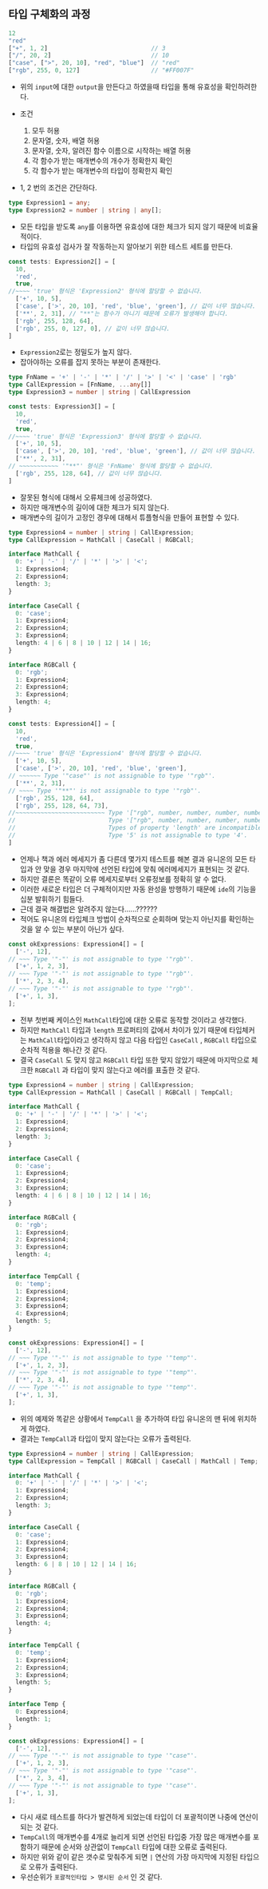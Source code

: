 ## 타입 구체화의 과정
```typescript
12
"red"
["+", 1, 2]                             // 3
["/", 20, 2]                            // 10
["case", [">", 20, 10], "red", "blue"]  // "red"
["rgb", 255, 0, 127]                    // "#FF007F"
```
- 위의 `input`에 대한 `output`을 만든다고 하였을때 타입을 통해 유효성을 확인하려한다.
- 조건
  1. 모두 허용
  2. 문자열, 숫자, 배열 허용
  3. 문자열, 숫자, 알려진 함수 이름으로 시작하는 배열 허용
  4. 각 함수가 받는 매개변수의 개수가 정확한지 확인
  5. 각 함수가 받는 매개변수의 타입이 정확한지 확인

- 1, 2 번의 조건은 간단하다.
```typescript
type Expression1 = any;
type Expression2 = number | string | any[];
```
- 모든 타입을 받도록 `any`를 이용하면 유효성에 대한 체크가 되지 않기 때문에 비효율적이다.
- 타입의 유효성 검사가 잘 작동하는지 알아보기 위한 테스트 세트를 만든다.

```typescript
const tests: Expression2[] = [
  10,
  'red',
  true,
//~~~~ 'true' 형식은 'Expression2' 형식에 할당할 수 없습니다.
  ['+', 10, 5],
  ['case', ['>', 20, 10], 'red', 'blue', 'green'], // 값이 너무 많습니다.
  ['**', 2, 31], // "**"는 함수가 아니기 때문에 오류가 발생해야 합니다.
  ['rgb', 255, 128, 64],
  ['rgb', 255, 0, 127, 0], // 값이 너무 많습니다.
]
```
- `Expression2`로는 정밀도가 높지 않다.
- 잡아야하는 오류를 잡지 못하는 부분이 존재한다.

```typescript
type FnName = '+' | '-' | '*' | '/' | '>' | '<' | 'case' | 'rgb'
type CallExpression = [FnName, ...any[]]
type Expression3 = number | string | CallExpression

const tests: Expression3[] = [
  10,
  'red',
  true,
//~~~~ 'true' 형식은 'Expression3' 형식에 할당할 수 없습니다.
  ['+', 10, 5],
  ['case', ['>', 20, 10], 'red', 'blue', 'green'], // 값이 너무 많습니다.
  ['**', 2, 31],
// ~~~~~~~~~~~ '"**"' 형식은 'FnName' 형식에 할당할 수 없습니다.
  ['rgb', 255, 128, 64], // 값이 너무 많습니다.
]
```
- 잘못된 형식에 대해서 오류체크에 성공하였다.
- 하지만 매개변수의 길이에 대한 체크가 되지 않는다.
- 매개변수의 길이가 고정인 경우에 대해서 튜플형식을 만들어 표현할 수 있다.

```typescript
type Expression4 = number | string | CallExpression;
type CallExpression = MathCall | CaseCall | RGBCall;

interface MathCall {
  0: '+' | '-' | '/' | '*' | '>' | '<';
  1: Expression4;
  2: Expression4;
  length: 3;
}

interface CaseCall {
  0: 'case';
  1: Expression4;
  2: Expression4;
  3: Expression4;
  length: 4 | 6 | 8 | 10 | 12 | 14 | 16;
}

interface RGBCall {
  0: 'rgb';
  1: Expression4;
  2: Expression4;
  3: Expression4;
  length: 4;
}

const tests: Expression4[] = [
  10,
  'red',
  true,
//~~~~ 'true' 형식은 'Expression4' 형식에 할당할 수 없습니다.
  ['+', 10, 5],
  ['case', ['>', 20, 10], 'red', 'blue', 'green'],
// ~~~~~~ Type '"case"' is not assignable to type '"rgb"'.
  ['**', 2, 31],
// ~~~~ Type '"**"' is not assignable to type '"rgb"'.
  ['rgb', 255, 128, 64],
  ['rgb', 255, 128, 64, 73],
//~~~~~~~~~~~~~~~~~~~~~~~~~ Type '["rgb", number, number, number, number]' is not assignable to type 'Expression4'.
//                          Type '["rgb", number, number, number, number]' is not assignable to type 'RGBCall'.
//                          Types of property 'length' are incompatible.
//                          Type '5' is not assignable to type '4'.
]
```
- 언제나 책과 에러 메세지가 좀 다른데 몇가지 테스트를 해본 결과 유니온의 모든 타입과 안 맞을 경우 마지막에 선언된 타입에 맞춰 에러메세지가 표현되는 것 같다.
- 하지만 결론은 똑같이 오류 메세지로부터 오류정보를 정확히 알 수 없다.
- 이러한 새로운 타입은 더 구체적이지만 자동 완성을 방행하기 때문에 `ide`의 기능을 십분 발휘하기 힘들다.
- 근데 결국 해결법은 알려주지 않는다......??????
- 적어도 유니온의 타입체크 방법이 순차적으로 순회하며 맞는지 아닌지를 확인하는 것을 알 수 있는 부분이 아닌가 싶다.

```typescript
const okExpressions: Expression4[] = [
  ['-', 12],
// ~~~ Type '"-"' is not assignable to type '"rgb"'.
  ['+', 1, 2, 3],
// ~~~ Type '"-"' is not assignable to type '"rgb"'.
  ['*', 2, 3, 4],
// ~~~ Type '"-"' is not assignable to type '"rgb"'.
  ['+', 1, 3],
];
```
- 전부 첫번째 케이스인 `MathCall`타입에 대한 오류로 동작할 것이라고 생각했다.
- 하지만 `MathCall` 타입과 `length` 프로퍼티의 값에서 차이가 있기 때문에 타입체커는 `MathCall`타입이라고 생각하지 않고 다음 타입인 `CaseCall` , `RGBCall` 타입으로 순차적 적용을 해나간 것 같다.
- 결국 `CaseCall` 도 맞지 않고 `RGBCall` 타입 또한 맞지 않았기 때문에 마지막으로 체크한 `RGBCall` 과 타입이 맞지 않는다고 에러를 표출한 것 같다.

```typescript
type Expression4 = number | string | CallExpression;
type CallExpression = MathCall | CaseCall | RGBCall | TempCall;

interface MathCall {
  0: '+' | '-' | '/' | '*' | '>' | '<';
  1: Expression4;
  2: Expression4;
  length: 3;
}

interface CaseCall {
  0: 'case';
  1: Expression4;
  2: Expression4;
  3: Expression4;
  length: 4 | 6 | 8 | 10 | 12 | 14 | 16;
}

interface RGBCall {
  0: 'rgb';
  1: Expression4;
  2: Expression4;
  3: Expression4;
  length: 4;
}

interface TempCall {
  0: 'temp';
  1: Expression4;
  2: Expression4;
  3: Expression4;
  4: Expression4;
  length: 5;
}

const okExpressions: Expression4[] = [
  ['-', 12],
// ~~~ Type '"-"' is not assignable to type '"temp"'.
  ['+', 1, 2, 3],
// ~~~ Type '"-"' is not assignable to type '"temp"'.
  ['*', 2, 3, 4],
// ~~~ Type '"-"' is not assignable to type '"temp"'.
  ['+', 1, 3],
];
```
- 위의 예제와 똑같은 상황에서 `TempCall` 을 추가하여 타입 유니온의 맨 뒤에 위치하게 하였다.
- 결과는 `TempCall`과 타입이 맞지 않는다는 오류가 출력된다.

```typescript
type Expression4 = number | string | CallExpression;
type CallExpression = TempCall | RGBCall | CaseCall | MathCall | Temp;

interface MathCall {
  0: '+' | '-' | '/' | '*' | '>' | '<';
  1: Expression4;
  2: Expression4;
  length: 3;
}

interface CaseCall {
  0: 'case';
  1: Expression4;
  2: Expression4;
  3: Expression4;
  length: 6 | 8 | 10 | 12 | 14 | 16;
}

interface RGBCall {
  0: 'rgb';
  1: Expression4;
  2: Expression4;
  3: Expression4;
  length: 4;
}

interface TempCall {
  0: 'temp';
  1: Expression4;
  2: Expression4;
  3: Expression4;
  length: 5;
}

interface Temp {
  0: Expression4;
  length: 1;
}

const okExpressions: Expression4[] = [
  ['-', 12],
// ~~~ Type '"-"' is not assignable to type '"case"'.
  ['+', 1, 2, 3],
// ~~~ Type '"-"' is not assignable to type '"case"'.
  ['*', 2, 3, 4],
// ~~~ Type '"-"' is not assignable to type '"case"'.
  ['+', 1, 3],
];
```
- 다시 새로 테스트를 하다가 발견하게 되었는데 타입이 더 포괄적이면 나중에 연산이 되는 것 같다.
- `TempCall`의 매개변수를 4개로 늘리게 되면 선언된 타입중 가장 많은 매개변수를 포함하기 때문에 순서와 상관없이 `TempCall` 타입에 대한 오류로 출력된다.
- 하지만 위와 같이 같은 갯수로 맞춰주게 되면 `|` 연산의 가장 마지막에 지정된 타입으로 오류가 출력된다.
- 우선순위가 `포괄적인타입 > 명시된 순서` 인 것 같다.
